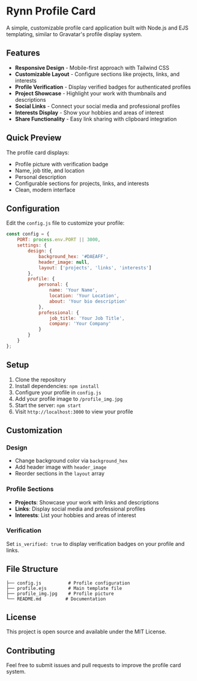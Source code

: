 # Rynn Profile Card

A simple, customizable profile card application built with Node.js and EJS templating, similar to Gravatar's profile display system.

## Features

- **Responsive Design** - Mobile-first approach with Tailwind CSS
- **Customizable Layout** - Configure sections like projects, links, and interests
- **Profile Verification** - Display verified badges for authenticated profiles
- **Project Showcase** - Highlight your work with thumbnails and descriptions
- **Social Links** - Connect your social media and professional profiles
- **Interests Display** - Show your hobbies and areas of interest
- **Share Functionality** - Easy link sharing with clipboard integration

## Quick Preview

The profile card displays:
- Profile picture with verification badge
- Name, job title, and location
- Personal description
- Configurable sections for projects, links, and interests
- Clean, modern interface

## Configuration

Edit the `config.js` file to customize your profile:

```javascript
const config = {
    PORT: process.env.PORT || 3000,
    settings: {
        design: {
            background_hex: '#DAEAFF',
            header_image: null,
            layout: ['projects', 'links', 'interests']
        },
        profile: {
            personal: {
                name: 'Your Name',
                location: 'Your Location',
                about: 'Your bio description'
            },
            professional: {
                job_title: 'Your Job Title',
                company: 'Your Company'
            }
        }
    }
};
```

## Setup

1. Clone the repository
2. Install dependencies: `npm install`
3. Configure your profile in `config.js`
4. Add your profile image to `/profile_img.jpg`
5. Start the server: `npm start`
6. Visit `http://localhost:3000` to view your profile

## Customization

### Design
- Change background color via `background_hex`
- Add header image with `header_image`
- Reorder sections in the `layout` array

### Profile Sections
- **Projects**: Showcase your work with links and descriptions
- **Links**: Display social media and professional profiles
- **Interests**: List your hobbies and areas of interest

### Verification
Set `is_verified: true` to display verification badges on your profile and links.

## File Structure

```
├── config.js          # Profile configuration
├── profile.ejs        # Main template file
├── profile_img.jpg    # Profile picture
└── README.md         # Documentation
```

## License

This project is open source and available under the MIT License.

## Contributing

Feel free to submit issues and pull requests to improve the profile card system.